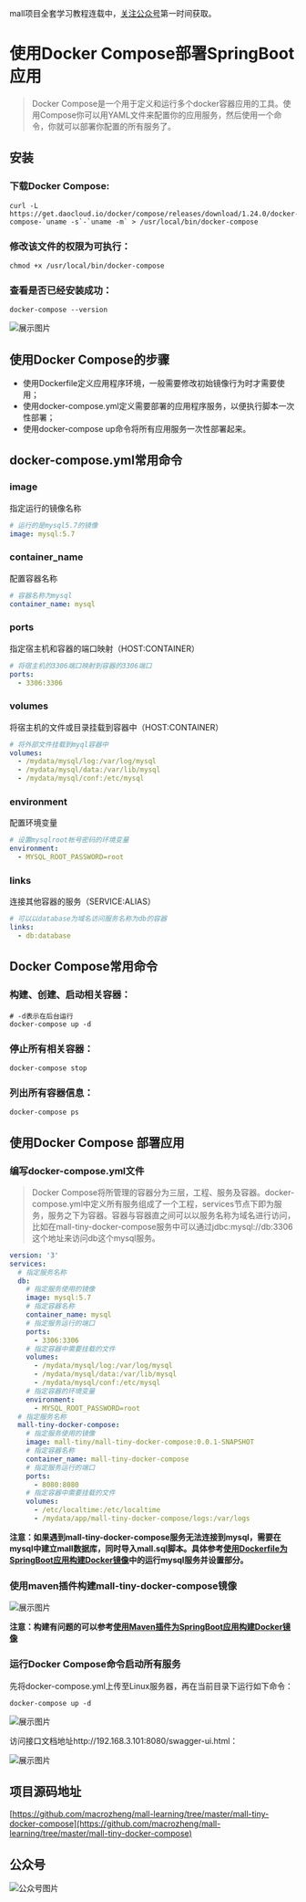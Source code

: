 mall项目全套学习教程连载中，[关注公众号](#公众号)第一时间获取。

# 使用Docker Compose部署SpringBoot应用

> Docker Compose是一个用于定义和运行多个docker容器应用的工具。使用Compose你可以用YAML文件来配置你的应用服务，然后使用一个命令，你就可以部署你配置的所有服务了。

## 安装

### 下载Docker Compose:
```shell
curl -L https://get.daocloud.io/docker/compose/releases/download/1.24.0/docker-compose-`uname -s`-`uname -m` > /usr/local/bin/docker-compose
```
### 修改该文件的权限为可执行：
```shell
chmod +x /usr/local/bin/docker-compose
```
### 查看是否已经安装成功：
```shell
docker-compose --version
```
![展示图片](../images/refer_screen_96.png)

## 使用Docker Compose的步骤

- 使用Dockerfile定义应用程序环境，一般需要修改初始镜像行为时才需要使用；
- 使用docker-compose.yml定义需要部署的应用程序服务，以便执行脚本一次性部署；
- 使用docker-compose up命令将所有应用服务一次性部署起来。

## docker-compose.yml常用命令

### image
指定运行的镜像名称
```yml
# 运行的是mysql5.7的镜像
image: mysql:5.7
```

### container_name
配置容器名称
```yml
# 容器名称为mysql
container_name: mysql
```

### ports
指定宿主机和容器的端口映射（HOST:CONTAINER）
```yml
# 将宿主机的3306端口映射到容器的3306端口
ports:
  - 3306:3306
```

### volumes
将宿主机的文件或目录挂载到容器中（HOST:CONTAINER）
```yml
# 将外部文件挂载到myql容器中
volumes:
  - /mydata/mysql/log:/var/log/mysql
  - /mydata/mysql/data:/var/lib/mysql
  - /mydata/mysql/conf:/etc/mysql
```

### environment
配置环境变量
```yml
# 设置mysqlroot帐号密码的环境变量
environment:
  - MYSQL_ROOT_PASSWORD=root
```

### links
连接其他容器的服务（SERVICE:ALIAS）
```yml
# 可以以database为域名访问服务名称为db的容器
links:
  - db:database
```

## Docker Compose常用命令

### 构建、创建、启动相关容器：
```shell
# -d表示在后台运行
docker-compose up -d
```
### 停止所有相关容器：
```shell
docker-compose stop
```
### 列出所有容器信息：
```shell
docker-compose ps
```

## 使用Docker Compose 部署应用

### 编写docker-compose.yml文件

> Docker Compose将所管理的容器分为三层，工程、服务及容器。docker-compose.yml中定义所有服务组成了一个工程，services节点下即为服务，服务之下为容器。容器与容器直之间可以以服务名称为域名进行访问，比如在mall-tiny-docker-compose服务中可以通过jdbc:mysql://db:3306这个地址来访问db这个mysql服务。

```yml
version: '3'
services:
  # 指定服务名称
  db:
    # 指定服务使用的镜像
    image: mysql:5.7
    # 指定容器名称
    container_name: mysql
    # 指定服务运行的端口
    ports:
      - 3306:3306
    # 指定容器中需要挂载的文件
    volumes:
      - /mydata/mysql/log:/var/log/mysql
      - /mydata/mysql/data:/var/lib/mysql
      - /mydata/mysql/conf:/etc/mysql
    # 指定容器的环境变量
    environment:
      - MYSQL_ROOT_PASSWORD=root
  # 指定服务名称
  mall-tiny-docker-compose:
    # 指定服务使用的镜像
    image: mall-tiny/mall-tiny-docker-compose:0.0.1-SNAPSHOT
    # 指定容器名称
    container_name: mall-tiny-docker-compose
    # 指定服务运行的端口
    ports:
      - 8080:8080
    # 指定容器中需要挂载的文件
    volumes:
      - /etc/localtime:/etc/localtime
      - /mydata/app/mall-tiny-docker-compose/logs:/var/logs
```
**注意：如果遇到mall-tiny-docker-compose服务无法连接到mysql，需要在mysql中建立mall数据库，同时导入mall.sql脚本。具体参考[使用Dockerfile为SpringBoot应用构建Docker镜像](https://mp.weixin.qq.com/s/U_OcNMpLAJJum_s9jbZLGg)中的运行mysql服务并设置部分。**

### 使用maven插件构建mall-tiny-docker-compose镜像
![展示图片](../images/refer_screen_97.png)

**注意：构建有问题的可以参考[使用Maven插件为SpringBoot应用构建Docker镜像](https://mp.weixin.qq.com/s/q2KDzHbPkf3Q0EY8qYjYgw)**

### 运行Docker Compose命令启动所有服务
先将docker-compose.yml上传至Linux服务器，再在当前目录下运行如下命令：
```shell
docker-compose up -d
```
![展示图片](../images/refer_screen_98.png)

访问接口文档地址http://192.168.3.101:8080/swagger-ui.html：

![展示图片](../images/refer_screen_94.png)

## 项目源码地址

[https://github.com/macrozheng/mall-learning/tree/master/mall-tiny-docker-compose](https://github.com/macrozheng/mall-learning/tree/master/mall-tiny-docker-compose)

## 公众号

![公众号图片](http://macro-oss.oss-cn-shenzhen.aliyuncs.com/mall/banner/qrcode_for_macrozheng_258.jpg)
